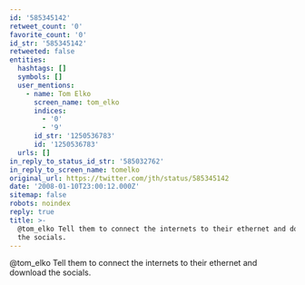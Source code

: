 ```yaml
---
id: '585345142'
retweet_count: '0'
favorite_count: '0'
id_str: '585345142'
retweeted: false
entities:
  hashtags: []
  symbols: []
  user_mentions:
    - name: Tom Elko
      screen_name: tom_elko
      indices:
        - '0'
        - '9'
      id_str: '1250536783'
      id: '1250536783'
  urls: []
in_reply_to_status_id_str: '585032762'
in_reply_to_screen_name: tomelko
original_url: https://twitter.com/jth/status/585345142
date: '2008-01-10T23:00:12.000Z'
sitemap: false
robots: noindex
reply: true
title: >-
  @tom_elko Tell them to connect the internets to their ethernet and download
  the socials.
---
```


@tom_elko Tell them to connect the internets to their ethernet and download the socials.
